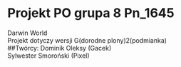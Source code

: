 # Projekt PO grupa 8 Pn_1645

Darwin World<br />
Projekt dotyczy wersji G(dorodne plony)2(podmianka)<br />
##Twórcy:
Dominik Oleksy (Gacek)<br />
Sylwester Smoroński (Pixel)
